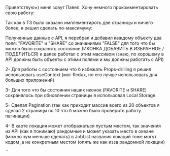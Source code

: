Приветствую=) меня зовут Павел.
Хочу немного прокомментировать свою работу:

Так как в Т3 было сказано имплементироть две страницы и ничего более, я решил сделать по-максимуму:

 Полученные данные c API, я перебрал и добавил каждому объекту два поля: "FAVORITE" и "SHARE" со значениями "FALSE" для того что бы можно было сохранить состояние (ИКОНКА ДОБАВИТЬ В ИЗБРАННОЕ / ПОДЕЛИТЬСЯ)
  и далее работал с этим массивом (знаю, по хорошему в API должны быть объекты с этими полями и мы должны работать с API)

2- Для работы с состоянием что б избежать Props-drilling я решил использовать useContext  (мог Redux, но его лучше использовать для больших приложений)

3- Для того что бы состояния наших иконок (FAVORITE и SHARE) сохранялось при обновлении страницы я использовал Local Storage

5- Сделал Pagination (так как приходит массив всего из 20 объектов я сделал 2 страницы по 10 что б можно было проверить работу пагинации)

4- В карте локация может отображаться пустым местом, так значения из  API (как я понимаю) рандомные и может указать место в океане (можно зум меньше сделать) 
   в JobList названия локаций тоже могут кодом  ,а не конкретным местом (опять же как изза рандомной локации)

``